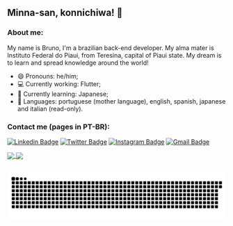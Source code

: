## Minna-san, konnichiwa! 👋

### About me:
My name is Bruno, I'm a brazilian back-end developer. My alma mater is Instituto Federal do Piaui, from Teresina, capital of Piaui state. My dream is to learn and spread knowledge around the world!

- 😄 Pronouns: he/him;
- 💻 Currently working: Flutter;
- 🌱 Currently learning: Japanese;
- 💬 Languages: portuguese (mother language), english, spanish, japanese and italian (read-only).

### Contact me (pages in PT-BR):

[![Linkedin Badge](https://img.shields.io/badge/-brunomendesccb-blue?style=flat&logo=Linkedin&logoColor=white&link=https://www.linkedin.com/in/brunomendesccb/)](https://www.linkedin.com/in/brunomendesccb/)
[![Twitter Badge](https://img.shields.io/badge/-@brunomendesccb-1ca0f1?style=flat&labelColor=1ca0f1&logo=twitter&logoColor=white&link=https://twitter.com/brunomendesccb)](https://twitter.com/brunomendesccb)
[![Instagram Badge](https://img.shields.io/badge/-@brunomendesdecarvalho-purple?style=flat&logo=instagram&logoColor=white&link=https://instagram.com/brunomendesdecarvalho/)](https://instagram.com/brunomendesdecarvalho/)
[![Gmail Badge](https://img.shields.io/badge/-brunomendesccb-c14438?style=flat&logo=Gmail&logoColor=white&link=mailto:brunomendesccb@gmail.com)](mailto:brunomendesccb@gmail.com)
  
 <div>
  <a href="https://github.com/brunomendesdecarvalho">
  <img height="180em"   align="center" src="https://github-readme-stats.vercel.app/api?username=brunomendesdecarvalho&show_icons=true&theme=jolly&include_all_commits=true&count_private=true"/>
  <img height="180em"  align="center" src="https://github-readme-stats.vercel.app/api/top-langs/?username=brunomendesdecarvalho&&layout=compact&hide=shell&theme=jolly"/>
</div>
 <br>
<div  align="center"> 
 
  ![Snake animation](https://github.com/brunomendesdecarvalho/brunomendesdecarvalho/blob/output/github-contribution-grid-snake.svg)
 
</div>
